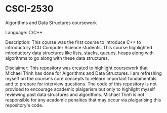 # CSCI-2530
Algorithms and Data Structures coursework

Language: C/C++

Description:
This course was the first course to introduce C++ to introductory ECU Computer Science students. This course highlighted introductory data structures like lists, stacks, queues, heaps along with algorithms to go along with these data structures.

Disclaimer:
This repository was created to highlight coursework that Michael Trinh has done for Algorithms and Data Structures. I am refreshing myself on the course's core concepts to relearn important fundamentals and to prepare for interview questions. The code of this repository is not provided to encourage academic plaigarism but only to highlight myself reviewing past data structures and algorithms. Michael Trinh is not responsible for any academic penalties that may occur via plaigarising this repository's code.


